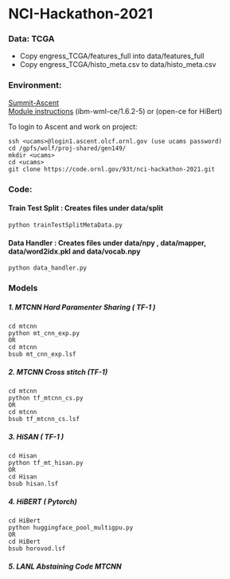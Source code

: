 # NCI-Hackathon-2021


### Data: TCGA
- Copy engress_TCGA/features_full into data/features_full
- Copy engress_TCGA/histo_meta.csv to data/histo_meta.csv

### Environment: 
 [Summit-Ascent](https://docs.olcf.ornl.gov/systems/summit_user_guide.html#training-system-ascent)  
 [Module instructions](https://docs.olcf.ornl.gov/software/analytics/ibm-wml-ce.html) (ibm-wml-ce/1.6.2-5) or (open-ce for HiBert)

To login to Ascent and work on project:
```
ssh <ucams>@login1.ascent.olcf.ornl.gov (use ucams password)
cd /gpfs/wolf/proj-shared/gen149/
mkdir <ucams>
cd <ucams>
git clone https://code.ornl.gov/93t/nci-hackathon-2021.git
```

### Code: 

#### Train Test Split : Creates files under data/split
    python trainTestSplitMetaData.py
	
#### Data Handler : Creates files under data/npy , data/mapper, data/word2idx.pkl and data/vocab.npy
    python data_handler.py

### Models          
##### 1. MTCNN Hard Paramenter Sharing ( TF-1 ) 
    cd mtcnn
    python mt_cnn_exp.py 
    OR
    cd mtcnn
    bsub mt_cnn_exp.lsf
##### 2. MTCNN Cross stitch (TF-1)
    cd mtcnn
    python tf_mtcnn_cs.py
    OR
    cd mtcnn
    bsub tf_mtcnn_cs.lsf
##### 3. HiSAN ( TF-1 )
    cd Hisan
    python tf_mt_hisan.py
    OR
    cd Hisan
    bsub hisan.lsf
##### 4. HiBERT ( Pytorch)
    cd HiBert 
    python huggingface_pool_multigpu.py
    OR
    cd HiBert
    bsub horovod.lsf
##### 5. LANL Abstaining Code MTCNN

